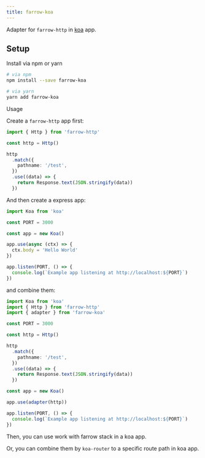 ```yaml
---
title: farrow-koa
---
```


Adapter for `farrow-http` in [koa](https://github.com/koajs/koa) app.

## Setup

Install via npm or yarn

```sh
# via npm
npm install --save farrow-koa

# via yarn
yarn add farrow-koa
```

Usage

Create a `farrow-http` app first:

```ts
import { Http } from 'farrow-http'

const http = Http()

http
  .match({
    pathname: '/test',
  })
  .use((data) => {
    return Response.text(JSON.stringify(data))
  })
```

And then create a express app:

```ts
import Koa from 'koa'

const PORT = 3000

const app = new Koa()

app.use(async (ctx) => {
  ctx.body = 'Hello World'
})

app.listen(PORT, () => {
  console.log(`Example app listening at http://localhost:${PORT}`)
})
```

and combine them:

```ts
import Koa from 'koa'
import { Http } from 'farrow-http'
import { adapter } from 'farrow-koa'

const PORT = 3000

const http = Http()

http
  .match({
    pathname: '/test',
  })
  .use((data) => {
    return Response.text(JSON.stringify(data))
  })

const app = new Koa()

app.use(adapter(http))

app.listen(PORT, () => {
  console.log(`Example app listening at http://localhost:${PORT}`)
})
```

Then, you can use work with farrow stack in a koa app.

Or, you can combine them by `koa-router` to a specific route path in koa app.
